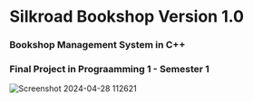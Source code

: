 # Silkroad Bookshop Version 1.0

### Bookshop Management System in C++ 

### Final Project in Prograamming 1 - Semester 1

![Screenshot 2024-04-28 112621](https://github.com/Frxncz/Silkroad_Bookshop-Management-System/assets/148550609/f71d09c8-5905-46bc-81c6-416fc2130f1f)
